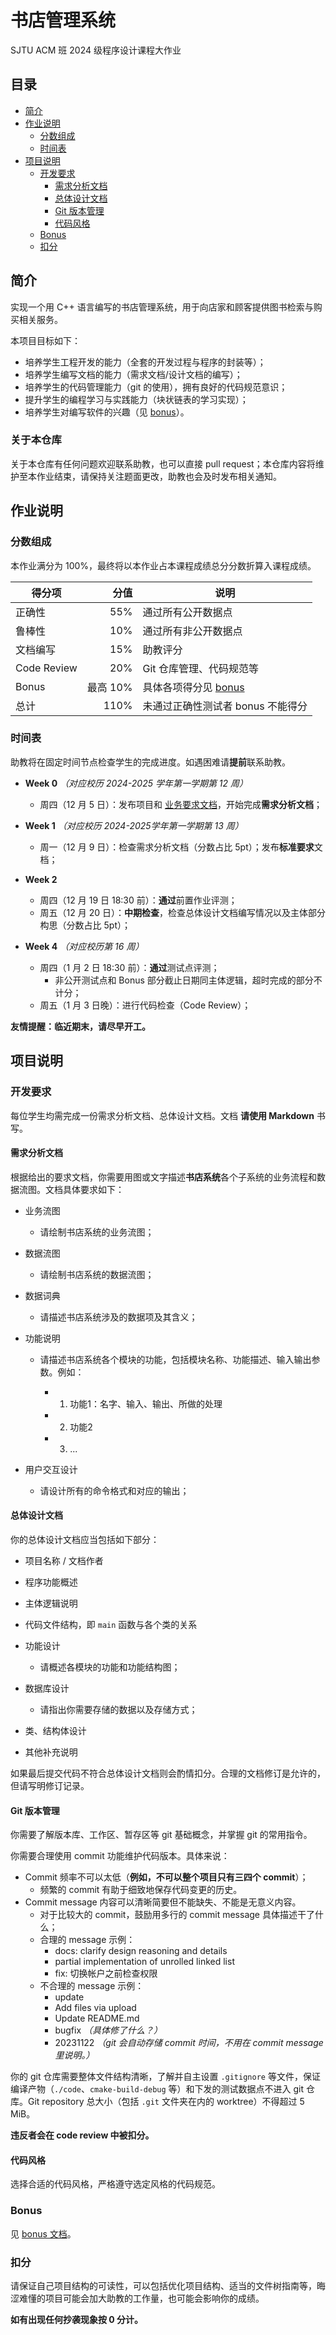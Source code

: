 # 书店管理系统

SJTU ACM 班 2024 级程序设计课程大作业

## 目录

* [简介](#简介)
* [作业说明](#作业说明)
  * [分数组成](#分数组成)
  * [时间表](#时间表)
* [项目说明](#项目说明)
  * [开发要求](#开发要求)
    * [需求分析文档](#需求分析文档)
    * [总体设计文档](#总体设计文档)
    * [Git 版本管理](#git-版本管理)
    * [代码风格](#代码风格)
  * [Bonus](#bonus)
  * [扣分](#扣分)

## 简介

实现一个用 C++ 语言编写的书店管理系统，用于向店家和顾客提供图书检索与购买相关服务。

本项目目标如下：

- 培养学生工程开发的能力（全套的开发过程与程序的封装等）；
- 培养学生编写文档的能力（需求文档/设计文档的编写）；
- 培养学生的代码管理能力（git 的使用），拥有良好的代码规范意识；
- 提升学生的编程学习与实践能力（块状链表的学习实现）；
- 培养学生对编写软件的兴趣（见 [bonus](#bonus)）。

### 关于本仓库

关于本仓库有任何问题欢迎联系助教，也可以直接 pull request；本仓库内容将维护至本作业结束，请保持关注题面更改，助教也会及时发布相关通知。

## 作业说明

### 分数组成

本作业满分为 100%，最终将以本作业占本课程成绩总分分数折算入课程成绩。

| 得分项      |     分值 | 说明                              |
| ----------- | -------: | --------------------------------- |
| 正确性      |      55% | 通过所有公开数据点                |
| 鲁棒性      |      10% | 通过所有非公开数据点              |
| 文档编写    |      15% | 助教评分                          |
| Code Review |      20% | Git 仓库管理、代码规范等          |
| Bonus       | 最高 10% | 具体各项得分见 [bonus](#bonus)    |
| 总计        |     110% | 未通过正确性测试者 bonus 不能得分 |

### 时间表

助教将在固定时间节点检查学生的完成进度。如遇困难请**提前**联系助教。

- **Week 0** *（对应校历 2024-2025 学年第一学期第 12 周）*
  - 周四（12 月 5 日）：发布项目和 [业务要求文档](业务要求.md)，开始完成**需求分析文档**；
- **Week 1** *（对应校历 2024-2025学年第一学期第 13 周）*
  - 周一（12 月 9 日）：检查需求分析文档（分数占比 5pt）；发布**标准要求**文档；

- **Week 2**
  - 周四（12 月 19 日 18:30 前）：**通过**前置作业评测；
  - 周五（12 月 20 日）：**中期检查**，检查总体设计文档编写情况以及主体部分构思（分数占比 5pt）；
- **Week 4** *（对应校历第 16 周）*
  - 周四（1 月 2 日 18:30 前）：**通过**测试点评测；
    - 非公开测试点和 Bonus 部分截止日期同主体逻辑，超时完成的部分不计分；
  - 周五（1 月 3 日晚）：进行代码检查（Code Review）；

**友情提醒：临近期末，请尽早开工。**

## 项目说明

### 开发要求

每位学生均需完成一份需求分析文档、总体设计文档。文档 **请使用 Markdown** 书写。

#### 需求分析文档

根据给出的要求文档，你需要用图或文字描述**书店系统**各个子系统的业务流程和数据流图。文档具体要求如下：

- 业务流图

  - 请绘制书店系统的业务流图；

- 数据流图

  - 请绘制书店系统的数据流图；

- 数据词典

  - 请描述书店系统涉及的数据项及其含义；

- 功能说明

  - 请描述书店系统各个模块的功能，包括模块名称、功能描述、输入输出参数。例如：

    - 1.	功能1：名字、输入、输出、所做的处理

    - 2.  功能2

    - 3.  ... 

- 用户交互设计

  - 请设计所有的命令格式和对应的输出；

#### 总体设计文档

你的总体设计文档应当包括如下部分：

- 项目名称 / 文档作者

- 程序功能概述

- 主体逻辑说明

- 代码文件结构，即 `main` 函数与各个类的关系

- 功能设计

  - 请概述各模块的功能和功能结构图；

- 数据库设计

  - 请指出你需要存储的数据以及存储方式；

- 类、结构体设计

- 其他补充说明

如果最后提交代码不符合总体设计文档则会酌情扣分。合理的文档修订是允许的，但请写明修订记录。

#### Git 版本管理

你需要了解版本库、工作区、暂存区等 git 基础概念，并掌握 git 的常用指令。

你需要合理使用 commit 功能维护代码版本。具体来说：

- Commit 频率不可以太低（**例如，不可以整个项目只有三四个 commit**）；
  - 频繁的 commit 有助于细致地保存代码变更的历史。
- Commit message 内容可以清晰简要但不能缺失、不能是无意义内容。
  - 对于比较大的 commit，鼓励用多行的 commit message 具体描述干了什么；
  - 合理的 message 示例：
    - docs: clarify design reasoning and details
    - partial implementation of unrolled linked list
    - fix: 切换帐户之前检查权限
  - 不合理的 message 示例：
    - update
    - Add files via upload
    - Update README.md
    - bugfix *（具体修了什么？）*
    - 20231122 *（git 会自动存储 commit 时间，不用在 commit message 里说明。）*

你的 git 仓库需要整体文件结构清晰，了解并自主设置 `.gitignore` 等文件，保证编译产物（`./code`、`cmake-build-debug` 等）和下发的测试数据点不进入 git 仓库。Git repository 总大小（包括 `.git` 文件夹在内的 worktree）不得超过 5 MiB。

**违反者会在 code review 中被扣分。**

#### 代码风格

选择合适的代码风格，严格遵守选定风格的代码规范。

### Bonus

见 [bonus 文档](bonus.md)。

### 扣分

请保证自己项目结构的可读性，可以包括优化项目结构、适当的文件树指南等，晦涩难懂的项目可能会加大助教的工作量，也可能会影响你的成绩。

**如有出现任何抄袭现象按 0 分计。**
